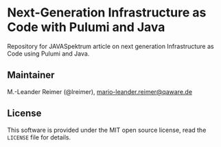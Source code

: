 # Next-Generation Infrastructure as Code with Pulumi and Java

Repository for JAVASpektrum article on next generation Infrastructure as Code using Pulumi and Java.

## Maintainer

M.-Leander Reimer (@lreimer), <mario-leander.reimer@qaware.de>

## License

This software is provided under the MIT open source license, read the `LICENSE` file for details.
